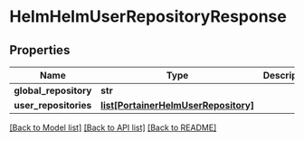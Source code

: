# HelmHelmUserRepositoryResponse

## Properties
Name | Type | Description | Notes
------------ | ------------- | ------------- | -------------
**global_repository** | **str** |  | [optional] 
**user_repositories** | [**list[PortainerHelmUserRepository]**](PortainerHelmUserRepository.md) |  | [optional] 

[[Back to Model list]](../README.md#documentation-for-models) [[Back to API list]](../README.md#documentation-for-api-endpoints) [[Back to README]](../README.md)


